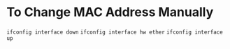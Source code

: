 # To Change MAC Address Manually

`ifconfig interface down`
`ifconfig interface hw ether`
`ifconfig interface up`